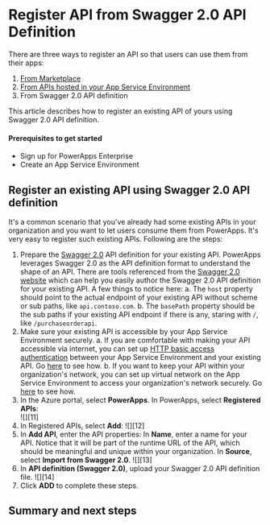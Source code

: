 <properties
	pageTitle="Register API from Swagger 2.0 API Definition | Microsoft Azure"
	description="Register API from Swagger 2.0 API defition of your existing API"
	services="powerapps"
	documentationCenter="" 
	authors="MandiOhlinger"
	manager="dwrede"
	editor=""/>

<tags
   ms.service="powerapps"
   ms.devlang="na"
   ms.topic="article"
   ms.tgt_pltfrm="na"
   ms.workload="na" 
   ms.date="11/11/2015"
   ms.author="guayan"/>

# Register API from Swagger 2.0 API Definition  

There are three ways to register an API so that users can use them from their apps:

1. [From Marketplace](powerapps-register-from-available-apis.md)
2. [From APIs hosted in your App Service Environment](powerapps-register-api-hosted-in-app-service.md)
3. From Swagger 2.0 API definition

This article describes how to register an existing API of yours using Swagger 2.0 API definition.

#### Prerequisites to get started

- Sign up for PowerApps Enterprise
- Create an App Service Environment

## Register an existing API using Swagger 2.0 API definition

It's a common scenario that you've already had some existing APIs in your organization and you want to let users consume them from PowerApps. It's very easy to register such existing APIs. Following are the steps:

1. Prepare the [Swagger 2.0](http://swagger.io) API definition for your existing API. PowerApps leverages Swagger 2.0 as the API definition format to understand the shape of an API. There are tools referenced from the [Swagger 2.0 website](http://swagger.io) which can help you easily author the Swagger 2.0 API definition for your existing API. A few things to notice here:
	a. The ``host`` property should point to the actual endpoint of your existing API without scheme or sub paths, like ``api.contoso.com``.
	b. The ``basePath`` property should be the sub paths if your existing API endpoint if there is any, staring with ``/``, like ``/purchaseorderapi``.
2. Make sure your existing API is accessible by your App Service Environment securely.
	a. If you are comfortable with making your API accessible via internet, you can set up [HTTP basic access authentication](https://tools.ietf.org/html/rfc2617) between your App Service Environment and your existing API. Go [here]() to see how.
	b. If you want to keep your API within your organization's network, you can set up virtual network on the App Service Environment to access your organization's network securely. Go [here]() to see how.
3. In the Azure portal, select **PowerApps**. In PowerApps, select **Registered APIs**:  
	![][11]
4. In Registered APIs, select **Add**:
	![][12]
5. In **Add API**, enter the API properties:
	In **Name**, enter a name for your API. Notice that it will be part of the runtime URL of the API, which should be meaningful and unique within your organization.
	In **Source**, select **Import from Swagger 2.0**.
	![][13]
6. In **API definition (Swagger 2.0)**, upload your Swagger 2.0 API definition file.
	![][14]
7. Click **ADD** to complete these steps.

## Summary and next steps